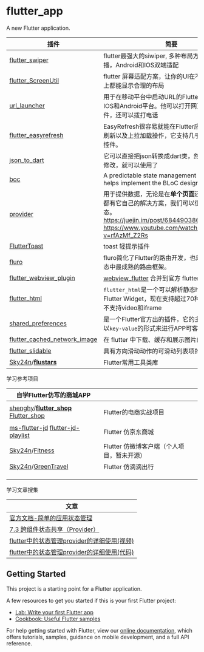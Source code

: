 # flutter_app

A new Flutter application.

| 插件                                                         | 简要                                                         |
| ------------------------------------------------------------ | ------------------------------------------------------------ |
| [flutter_swiper](https://github.com/best-flutter/flutter_swiper) | flutter最强大的siwiper, 多种布局方式，无限轮播，Android和IOS双端适配 |
| [flutter_ScreenUtil](https://github.com/OpenFlutter/flutter_screenutil) | flutter 屏幕适配方案，让你的UI在不同尺寸的屏幕上都能显示合理的布局 |
| [url_launcher](https://github.com/flutter/plugins/tree/master/packages/url_launcher) | 用于在移动平台中启动URL的Flutter插件，适用于IOS和Android平台。他可以打开网页，发送邮件，还可以拨打电话 |
| [flutter_easyrefresh](https://github.com/xuelongqy/flutter_easyrefresh) | EasyRefresh很容易就能在Flutter应用上实现下拉刷新以及上拉加载操作，它支持几乎所有的Flutter控件。 |
| [json_to_dart](https://javiercbk.github.io/json_to_dart/)    | 它可以直接把json转换成dart类，然后进行一定的修改，就可以使用了 |
| [boc](https://github.com/felangel/bloc)                      | A predictable state management library that helps implement the BLoC design pattern |
| [provider](https://github.com/rrousselGit/provider)          | 用于提供数据，无论是在**单个页面**还是在**整个** app 都有它自己的解决方案，我们可以很方便的管理状态。https://juejin.im/post/6844903864852807694<br />https://www.youtube.com/watch?v=rfAzMf_Z2Rs |
| [FlutterToast](https://github.com/ponnamkarthik/FlutterToast) | toast 轻提示插件                                             |
| [fluro](https://github.com/theyakka/fluro)                   | fluro简化了Flutter的路由开发，也是目前Flutter生态中最成熟的路由框架。 |
| [flutter_webview_plugin](https://github.com/fluttercommunity/flutter_webview_plugin) | [webview_flutter](https://github.com/flutter/plugins/blob/master/packages/webview_flutter) 合并到官方 flutter plugins 中 |
| [flutter_html](https://github.com/Sub6Resources/flutter_html) | `flutter_html`是一个可以解析静态html标签的Flutter Widget，现在支持超过70种不同的标签。不支持video和iframe |
| [shared_preferences](https://github.com/flutter/plugins/tree/master/packages/shared_preferences) | 是一个Flutter官方出的插件，它的主要作用就是可以`key-value`的形式来进行APP可客户端的持久化 |
| [flutter_cached_network_image](https://github.com/Baseflow/flutter_cached_network_image) | 在 flutter 中下载、缓存和展示图片的插件                      |
| [flutter_slidable](https://github.com/letsar/flutter_slidable) | 具有方向滑动动作的可滑动列表项的Flutter实现                  |
| [Sky24n](https://github.com/Sky24n)/**[flustars](https://github.com/Sky24n/flustars)** | Flutter常用工具类库                                          |

学习参考项目

| 自学Flutter仿写的商城APP                                     |                                            |
| ------------------------------------------------------------ | ------------------------------------------ |
|                                                              |                                            |
| [shenghy](https://github.com/shenghy)/**[flutter_shop](https://github.com/shenghy/flutter_shop)**  [Flutter_shop](https://github.com/xiaoliudeHub/Flutter_shop) | Flutter的电商实战项目                      |
|                                                              |                                            |
| [ms-flutter-jd](https://github.com/ms-online/ms-flutter-jd)       [flutter-jd-playlist](https://github.com/hemiahwu/flutter-jd-playlist) | Flutter 仿京东商城                         |
| [Sky24n](https://github.com/Sky24n)/[Fitness](https://github.com/Sky24n/Fitness) | Flutter 仿微博客户端（个人项目，暂未开源） |
| [Sky24n](https://github.com/Sky24n)/[GreenTravel](https://github.com/Sky24n/GreenTravel) | Flutter 仿滴滴出行                         |
|                                                              |                                            |
|                                                              |                                            |
|                                                              |                                            |

学习文章搜集

| 文章                                                         |
| ------------------------------------------------------------ |
| [官方文档-简单的应用状态管理](https://book.flutterchina.club/chapter7/provider.html) |
| [7.3 跨组件状态共享（Provider）](https://book.flutterchina.club/chapter7/provider.html) |
| [flutter中的状态管理provider的详细使用(视频)](https://www.bilibili.com/video/BV1a7411L7dS) |
| [flutter中的状态管理provider的详细使用(代码)](https://github.com/jiang111/flutter_code/tree/master/provider_movies) |

## Getting Started

This project is a starting point for a Flutter application.

A few resources to get you started if this is your first Flutter project:

- [Lab: Write your first Flutter app](https://flutter.dev/docs/get-started/codelab)
- [Cookbook: Useful Flutter samples](https://flutter.dev/docs/cookbook)

For help getting started with Flutter, view our
[online documentation](https://flutter.dev/docs), which offers tutorials,
samples, guidance on mobile development, and a full API reference.
